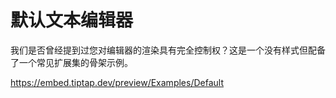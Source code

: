 # 默认文本编辑器
我们是否曾经提到过您对编辑器的渲染具有完全控制权？这是一个没有样式但配备了一个常见扩展集的骨架示例。

https://embed.tiptap.dev/preview/Examples/Default